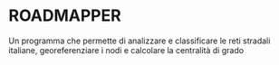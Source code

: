 # ROADMAPPER
Un programma che permette di analizzare e classificare le reti stradali italiane, georeferenziare i nodi e calcolare la centralità di grado
